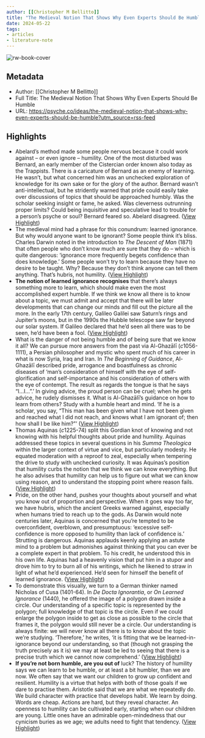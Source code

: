 ```yaml
---
author: [[Christopher M Bellitto]]
title: "The Medieval Notion That Shows Why Even Experts Should Be Humble"
date: 2024-05-22
tags: 
- articles
- literature-note
---
```

![rw-book-cover](https://images.aeonmedia.co/images/663fc809-b6cd-4612-a08f-1d95f54cf459/rt-final-gettyimages-1234052446.jpg)

## Metadata
- Author: [[Christopher M Bellitto]]
- Full Title: The Medieval Notion That Shows Why Even Experts Should Be Humble
- URL: https://psyche.co/ideas/the-medieval-notion-that-shows-why-even-experts-should-be-humble?utm_source=rss-feed

## Highlights
- Abelard’s method made some people nervous because it could work against – or even ignore – humility. One of the most disturbed was Bernard, an early member of the Cistercian order known also today as the Trappists. There is a caricature of Bernard as an enemy of learning. He wasn’t, but what concerned him was an unchecked exploration of knowledge for its own sake or for the glory of the author. Bernard wasn’t anti-intellectual, but he stridently warned that pride could easily take over discussions of topics that should be approached humbly. Was the scholar seeking insight or fame, he asked. Was cleverness outrunning proper limits? Could being inquisitive and speculative lead to trouble for a person’s psyche or soul? Bernard feared so. Abelard disagreed. ([View Highlight](https://read.readwise.io/read/01hyed12p7wps2x707a16jfmnk))
- The medieval mind had a phrase for this conundrum: learned ignorance. But why would anyone want to be ignorant? Some people think it’s bliss. Charles Darwin noted in the introduction to *The* *Descent of Man* (1871) that often people who don’t know much are sure that they do – which is quite dangerous: ‘ignorance more frequently begets confidence than does knowledge.’ Some people won’t try to learn because they have no desire to be taught. Why? Because they don’t think anyone can tell them anything. That’s hubris, not humility. ([View Highlight](https://read.readwise.io/read/01hyed1ncmankcpbstdhkfds34))
- **The notion of learned ignorance recognises** that there’s always something more to learn, which should make even the most accomplished expert humble. If we think we know all there is to know about a topic, we must admit and accept that there will be later developments that can change our minds and fill out the picture all the more. In the early 17th century, Galileo Galilei saw Saturn’s rings and Jupiter’s moons, but in the 1990s the Hubble telescope saw far beyond our solar system. If Galileo declared that he’d seen all there was to be seen, he’d have been a fool. ([View Highlight](https://read.readwise.io/read/01hyed28932z4ykm2yvzvmhewj))
- What is the danger of not being humble and of being sure that we know it all? We can pursue more answers from the past via Al-Ghazālī (*c*1056-1111), a Persian philosopher and mystic who spent much of his career in what is now Syria, Iraq and Iran. In *The Beginning of Guidance*, Al-Ghazālī described pride, arrogance and boastfulness as chronic diseases of ‘man’s consideration of himself with the eye of self-glorification and self-importance and his consideration of others with the eye of contempt. The result as regards the tongue is that he says “I…I…”.’ In giving advice, the proud person can be cruel; when he gets advice, he rudely dismisses it. What is Al-Ghazālī’s guidance on how to learn from others? Study with a humble heart and mind. ‘If he is a scholar, you say, “This man has been given what I have not been given and reached what I did not reach, and knows what I am ignorant of; then how shall I be like him?”’ ([View Highlight](https://read.readwise.io/read/01hyed37h5n2fnt3y0jfhqkzqf))
- Thomas Aquinas (*c*1225-74) split this Gordian knot of knowing and not knowing with his helpful thoughts about pride and humility. Aquinas addressed these topics in several questions in his *Summa Theologica* within the larger context of virtue and vice, but particularly modesty. He equated moderation with a reproof to zeal, especially when tempering the drive to study with unchecked curiosity. It was Aquinas’s position that humility curbs the notion that we think we can know everything. But he also advises that humility can help us to figure out what we can know using reason, and to understand the stopping point where reason fails. ([View Highlight](https://read.readwise.io/read/01hyed3pdqrm5yyg1bmq7b7rjf))
- Pride, on the other hand, pushes your thoughts about yourself and what you know out of proportion and perspective. When it goes way too far, we have hubris, which the ancient Greeks warned against, especially when humans tried to reach up to the gods. As Darwin would note centuries later, Aquinas is concerned that you’re tempted to be overconfident, overblown, and presumptuous: ‘excessive self-confidence is more opposed to humility than lack of confidence is.’ Strutting is dangerous. Aquinas applauds keenly applying an astute mind to a problem but admonishes against thinking that you can ever be a complete expert in that problem. To his credit, he understood this in his own life. Aquinas had a heavenly vision that put him in a stupor and drove him to try to burn all of his writings, which he likened to straw in light of what he’d experienced. He’d seen for himself the benefit of learned ignorance. ([View Highlight](https://read.readwise.io/read/01hyed4876dgn2bfq17xnqc0j8))
- To demonstrate this visually, we turn to a German thinker named Nicholas of Cusa (1401-64). In *De Docta Ignorantia*, or *On Learned Ignorance* (1440), he offered the image of a polygon drawn inside a circle. Our understanding of a specific topic is represented by the polygon; full knowledge of that topic is the circle. Even if we could enlarge the polygon inside to get as close as possible to the circle that frames it, the polygon would still never be a circle. Our understanding is always finite: we will never know all there is to know about the topic we’re studying. ‘Therefore,’ he writes, ‘it is fitting that we be learned-in-ignorance beyond our understanding, so that (though not grasping the truth precisely as it is) we may at least be led to seeing that there is a precise truth which we cannot now comprehend.’ ([View Highlight](https://read.readwise.io/read/01hyed5cf1fpe40jmjd98vkq93))
- **If you’re not born humble, are you out of** luck? The history of humility says we can learn to be humble, or at least a bit humbler, than we are now. We often say that we want our children to grow up confident and resilient. Humility is a virtue that helps with both of those goals if we dare to practise them. Aristotle said that we are what we repeatedly do. We build character with practice that develops habit. We learn by doing. Words are cheap. Actions are hard, but they reveal character. An openness to humility can be cultivated early, starting when our children are young. Little ones have an admirable open-mindedness that our cynicism buries as we age; we adults need to fight that tendency. ([View Highlight](https://read.readwise.io/read/01hyed5r3h0y4xme6ekr80tefh))
